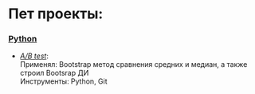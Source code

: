 # Пет проекты:

### <a href="https://github.com/ZacharyAnalyst/CV_Pet_projects/blob/master/Python"> Python </a>

- <a href="https://github.com/ZacharyAnalyst/CV_Pet_projects/blob/master/Python/AB_test_Svirin.ipynb"> *A/B test*</a>: \
Применял: Bootstrap метод сравнения средних и медиан, а также строил Bootsrap ДИ \
Инструменты: Python, Git
